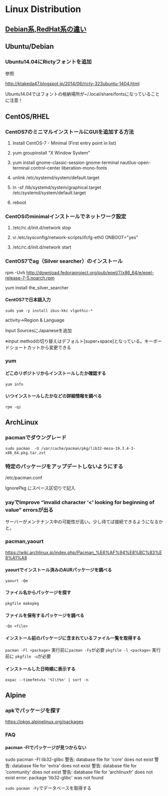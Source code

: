 # Linux Distribution

## [Debian系,RedHat系の違い](Debian系RedHat系の違い.md)


## Ubuntu/Debian

### Ubuntu14.04にRictyフォントを追加

参照

http://ktakeda47.blogspot.jp/2014/06/ricty-323ubuntu-1404.html


Ubuntu14.04ではフォントの格納場所が~/.local/share/fontsになっていることに注意！



## CentOS/RHEL

### CentOS7のミニマルインストールにGUIを追加する方法

1. Install CentOS-7 - Minimal (First entry point in list)

2. yum groupinstall "X Window System"

3. yum install gnome-classic-session gnome-terminal nautilus-open-terminal control-center liberation-mono-fonts

4. unlink /etc/systemd/system/default.target

5. ln -sf /lib/systemd/system/graphical.target /etc/systemd/system/default.target

6. reboot


### CentOSのminimalインストールでネットワーク設定

1. /etc/rc.d/init.d/network stop
1. vi /etc/sysconfig/network-scripts/ifcfg-eth0
ONBOOT="yes"

1. /etc/rc.d/init.d/network start

### CentOS7でag（Silver searcher）のインストール

rpm -Uvh http://download.fedoraproject.org/pub/epel/7/x86_64/e/epel-release-7-5.noarch.rpm

yum install the_silver_searcher


#### CentOS7で日本語入力

`sudo yum -y install ibus-kkc vlgothic-*`


activity->Region & Language


Input SourcesにJapaneseを追加


※input methodの切り替えはデフォルト[super+space]となっている。キーボードショートカットから変更できる

### yum

#### どこのリポジトリからインストールしたか確認する

`yum info`

#### いつインストールしたかなどの詳細情報を調べる

`rpm -qi`


## ArchLinux

### pacmanでダウングレード

`sudo pacman  -U /var/cache/pacman/pkg/lib32-mesa-19.3.4-3-x86_64.pkg.tar.zst`

### 特定のパッケージをアップデートしないようにする

/etc/pacman.conf

IgnorePkg にスペース区切りで記入


### yayでImprove “invalid character ‘<’ looking for beginning of value” errorsが出る

サーバーがメンテナンス中の可能性が高い。少し待てば接続できるようになるかと。


### pacman,yaourt

https://wiki.archlinux.jp/index.php/Pacman_%E6%AF%94%E8%BC%83%E8%A1%A8


#### yaourtでインストール済みのAURパッケージを調べる

`yaourt -Qm`

#### ファイル名からパッケージを探す

`pkgfile makepkg`

#### ファイルを保有するパッケージを調べる

`-Qo <file>`

#### インストール前のパッケージに含まれているファイル一覧を取得する

`pacman -Fl <package>` 実行前に`pacman -Fy`が必要
`pkgfile -l <package>` 実行前に `pkgfile -u`が必要


#### インストールした日時順に表示する

`expac --timefmt=%s '%l\t%n' | sort -n`


## Alpine

### apkでパッケージを探す

https://pkgs.alpinelinux.org/packages


### FAQ

#### pacman -Flでパッケージが見つからない

sudo pacman -Fl lib32-glibc
警告: database file for 'core' does not exist
警告: database file for 'extra' does not exist
警告: database file for 'community' does not exist
警告: database file for 'archlinuxfr' does not exist
error: package 'lib32-glibc' was not found

`sudo pacman -Fy`でデータベースを取得する


